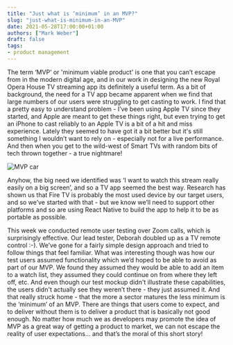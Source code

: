 ```yaml
---
title: "Just what is ‘minimum’ in an MVP?"
slug: "just-what-is-minimum-in-an-MVP"
date: 2021-05-28T17:00:00+01:00
authors: ["Mark Weber"]
draft: false
tags:
- product management
---
```


The term ‘MVP’ or 'minimum viable product' is one that you can’t escape from in the modern digital age, and in our work in designing the new Royal Opera House TV streaming app its definitely a useful term. As a bit of background, the need for a TV app became apparent when we find that large numbers of our users were struggling to get casting to work. I find that a pretty easy to understand problem - I’ve been using Apple TV since they started, and Apple are meant to get these things right, but even trying to get an iPhone to cast reliably to an Apple TV is a bit of a hit and miss experience. Lately they seemed to have got it a bit better but it's still something I wouldn’t want to rely on - especially not for a live performance. And then when you get to the wild-west of Smart TVs with random bits of tech thrown together - a true nightmare!

![MVP car](https://blog.crisp.se/wp-content/uploads/2016/01/mvp.png)

Anyhow, the big need we identified was ‘I want to watch this stream really easily on a big screen’, and so a TV app seemed the best way. Research has shown us that Fire TV is probably the most used device by our target users, and so we’ve started with that - but we know we’ll need to support other platforms and so are using React Native to build the app to help it to be as portable as possible. 

This week we conducted remote user testing over Zoom calls, which is surprisingly effective. Our lead tester, Deborah doubled up as a TV remote control :-). We’ve gone for a fairly simple design approach and tried to follow things that feel familiar. What was interesting though was how our test users assumed functionality which we’d hoped to be able to avoid as part of our MVP. We found they assumed they would be able to add an item to a watch list, they assumed they could continue on from where they left off, etc. And even though our test mockup didn't illustrate these capabilities, the users didn't actually see they weren’t there - they just assumed it. And that really struck home - that the more a sector matures the less minimum is the ‘minimum’ of an MVP. There are things that users come to expect, and to deliver without them is to deliver a product that is basically not good enough. No matter how much we as developers may promote the idea of MVP as a great way of getting a product to market, we can not escape the reality of user expectations… and that’s the moral of this short story!
